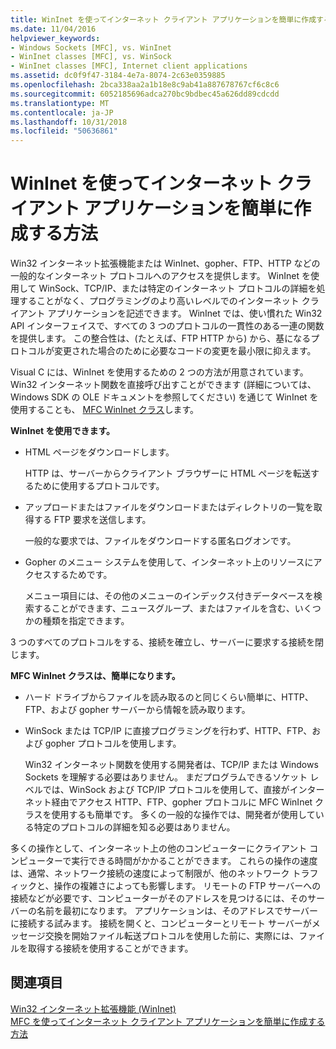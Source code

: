 ```yaml
---
title: WinInet を使ってインターネット クライアント アプリケーションを簡単に作成する方法
ms.date: 11/04/2016
helpviewer_keywords:
- Windows Sockets [MFC], vs. WinInet
- WinInet classes [MFC], vs. WinSock
- WinInet classes [MFC], Internet client applications
ms.assetid: dc0f9f47-3184-4e7a-8074-2c63e0359885
ms.openlocfilehash: 2bca338aa2a1b18e8c9ab41a887678767cf6c8c6
ms.sourcegitcommit: 6052185696adca270bc9bdbec45a626dd89cdcdd
ms.translationtype: MT
ms.contentlocale: ja-JP
ms.lasthandoff: 10/31/2018
ms.locfileid: "50636861"
---
```

# <a name="how-wininet-makes-it-easier-to-create-internet-client-applications"></a>WinInet を使ってインターネット クライアント アプリケーションを簡単に作成する方法

Win32 インターネット拡張機能または WinInet、gopher、FTP、HTTP などの一般的なインターネット プロトコルへのアクセスを提供します。 WinInet を使用して WinSock、TCP/IP、または特定のインターネット プロトコルの詳細を処理することがなく、プログラミングのより高いレベルでのインターネット クライアント アプリケーションを記述できます。 WinInet では、使い慣れた Win32 API インターフェイスで、すべての 3 つのプロトコルの一貫性のある一連の関数を提供します。 この整合性は、(たとえば、FTP HTTP から) から、基になるプロトコルが変更された場合のために必要なコードの変更を最小限に抑えます。

Visual C には、WinInet を使用するための 2 つの方法が用意されています。 Win32 インターネット関数を直接呼び出すことができます (詳細については、Windows SDK の OLE ドキュメントを参照してください) を通じて WinInet を使用することも、 [MFC WinInet クラス](../mfc/mfc-classes-for-creating-internet-client-applications.md)します。

**WinInet を使用できます。**

- HTML ページをダウンロードします。

   HTTP は、サーバーからクライアント ブラウザーに HTML ページを転送するために使用するプロトコルです。

- アップロードまたはファイルをダウンロードまたはディレクトリの一覧を取得する FTP 要求を送信します。

   一般的な要求では、ファイルをダウンロードする匿名ログオンです。

- Gopher のメニュー システムを使用して、インターネット上のリソースにアクセスするためです。

   メニュー項目には、その他のメニューのインデックス付きデータベースを検索することができます、ニュースグループ、またはファイルを含む、いくつかの種類を指定できます。

3 つのすべてのプロトコルをする、接続を確立し、サーバーに要求する接続を閉じます。

**MFC WinInet クラスは、簡単になります。**

- ハード ドライブからファイルを読み取るのと同じくらい簡単に、HTTP、FTP、および gopher サーバーから情報を読み取ります。

- WinSock または TCP/IP に直接プログラミングを行わず、HTTP、FTP、および gopher プロトコルを使用します。

   Win32 インターネット関数を使用する開発者は、TCP/IP または Windows Sockets を理解する必要はありません。 まだプログラムできるソケット レベルでは、WinSock および TCP/IP プロトコルを使用して、直接がインターネット経由でアクセス HTTP、FTP、gopher プロトコルに MFC WinInet クラスを使用するも簡単です。 多くの一般的な操作では、開発者が使用している特定のプロトコルの詳細を知る必要はありません。

多くの操作として、インターネット上の他のコンピューターにクライアント コンピューターで実行できる時間がかかることができます。 これらの操作の速度は、通常、ネットワーク接続の速度によって制限が、他のネットワーク トラフィックと、操作の複雑さによっても影響します。 リモートの FTP サーバーへの接続などが必要です、コンピューターがそのアドレスを見つけるには、そのサーバーの名前を最初になります。 アプリケーションは、そのアドレスでサーバーに接続する試みます。 接続を開くと、コンピューターとリモート サーバーがメッセージ交換を開始ファイル転送プロトコルを使用した前に、実際には、ファイルを取得する接続を使用することができます。

## <a name="see-also"></a>関連項目

[Win32 インターネット拡張機能 (WinInet)](../mfc/win32-internet-extensions-wininet.md)<br/>
[MFC を使ってインターネット クライアント アプリケーションを簡単に作成する方法](../mfc/how-mfc-makes-it-easier-to-create-internet-client-applications.md)

